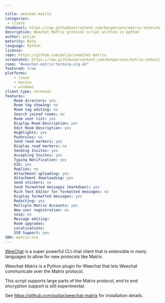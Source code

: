 ```yaml
---

title: weechat-matrix
categories:
 - client
thumbnail: https://raw.githubusercontent.com/benparsons/matrix-notes/master/twim/weechat-matrix.png
description: Weechat Matrix protocol script written in python
author: poljar
maturity: Beta
language: Python
license:
repo: https://github.com/poljar/weechat-matrix
screenshot: https://raw.githubusercontent.com/benparsons/matrix-notes/master/twim/weechat-matrix.png
room: "#weechat-matrix:termina.org.uk"
featured: true
platforms:
    - linux
    - macosx
    - windows
client_type: terminal
features:
    Room directory: yes
    Room tag showing: no
    Room tag editing: no
    Search joined rooms: no
    Room user list: yes
    Display Room Description: yes
    Edit Room Description: yes
    Highlights: yes
    Pushrules: no
    Send read markers: yes
    Display read markers: no
    Sending Invites: yes
    Accepting Invites: yes
    Typing Notification: yes
    E2E: yes
    Replies: no
    Attachment uploading: yes
    Attachment downloading: yes
    Send stickers: no
    Send formatted messages (markdown): yes
    Rich Text Editor for formatted messages: no
    Display formatted messages: yes
    Redacting: yes
    Multiple Matrix Accounts: yes
    New user registration: no
    voip: no
    Message editing:
    Room upgrades:
    Localisations:
    SSO Support: yes
SDK: matrix-nio
---
```


[WeeChat](https://weechat.org/) is a super powerful CLI chat client that is extensible in many languages to allow for new protocols like Matrix.

Weechat-Matrix is a Python plugin for Weechat that lets Weechat communicate over the Matrix protocol.

This script supports large parts of the Matrix protocol, end to end encryption support is still experimental.

See <https://github.com/poljar/weechat-matrix> for installation details.
